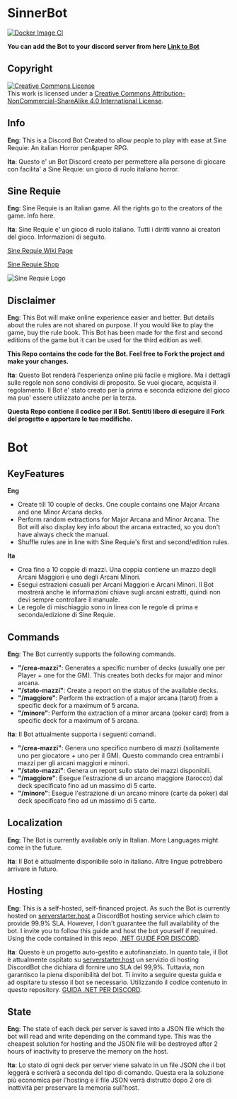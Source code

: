 # SinnerBot

[![Docker Image CI](https://github.com/alessiofilippin/sinner-bot/actions/workflows/dotnet.yml/badge.svg?branch=main)](https://github.com/alessiofilippin/sinner-bot/actions/workflows/dotnet.yml)

**You can add the Bot to your discord server from here [Link to Bot](https://discordbotlist.com/bots/sinnerbot)**

## Copyright

<a rel="license" href="http://creativecommons.org/licenses/by-nc-sa/4.0/"><img alt="Creative Commons License" style="border-width:0" src="https://i.creativecommons.org/l/by-nc-sa/4.0/88x31.png" /></a><br />This work is licensed under a <a rel="license" href="http://creativecommons.org/licenses/by-nc-sa/4.0/">Creative Commons Attribution-NonCommercial-ShareAlike 4.0 International License</a>.

## Info

**Eng**: This is a Discord Bot Created to allow people to play with ease at Sine Requie: An italian Horror pen&paper RPG.

**Ita**: Questo e' un Bot Discord creato per permettere alla persone di giocare con facilita' a Sine Requie: un gioco di ruolo italiano horror.

## Sine Requie

**Eng**: Sine Requie is an Italian game. All the rights go to the creators of the game. Info here.

**Ita**: Sine Requie e' un gioco di ruolo italiano. Tutti i diritti vanno ai creatori del gioco. Informazioni di seguito.

[Sine Requie Wiki Page](https://it.wikipedia.org/wiki/Sine_Requie)

[Sine Requie Shop](https://www.serpentarium.net/shop)

<img alt="Sine Requie Logo" style="border-width:0" src="https://static.wixstatic.com/media/5738c7_58db52d69ba642b5b607e3daa9951da2~mv2.jpg/v1/fill/w_740,h_330,al_c,q_80,usm_0.66_1.00_0.01,enc_auto/5738c7_58db52d69ba642b5b607e3daa9951da2~mv2.jpg" />

## Disclaimer

**Eng**: This Bot will make online experience easier and better. But details about the rules are not shared on purpose. If you would like to play the game, buy the rule book. This Bot has been made for the first and second editions of the game but it can be used for the third edition as well.

**This Repo contains the code for the Bot. Feel free to Fork the project and make your changes.**

**Ita**: Questo Bot renderà l'esperienza online più facile e migliore. Ma i dettagli sulle regole non sono condivisi di proposito. Se vuoi giocare, acquista il regolamento. Il Bot e' stato creato per la prima e seconda edizione del gioco ma puo' essere utilizzato anche per la terza.


**Questa Repo contiene il codice per il Bot. Sentiti libero di eseguire il Fork del progetto e apportare le tue modifiche.**

# Bot

## KeyFeatures

**Eng**
- Create till 10 couple of decks. One couple contains one Major Arcana and one Minor Arcana decks.
- Perform random extractions for Major Arcana and Minor Arcana. The Bot will also display key info about the arcana extracted, so you don't have always check the manual.
- Shuffle rules are in line with Sine Requie's first and second/edition rules.

**Ita**
- Crea fino a 10 coppie di mazzi. Una coppia contiene un mazzo degli Arcani Maggiori e uno degli Arcani Minori.
- Esegui estrazioni casuali per Arcani Maggiori e Arcani Minori. Il Bot mostrerà anche le informazioni chiave sugli arcani estratti, quindi non devi sempre controllare il manuale.
- Le regole di mischiaggio sono in linea con le regole di prima e seconda/edizione di Sine Requie.

## Commands

**Eng**: The Bot currently supports the following commands.


- **"/crea-mazzi"**:  Generates a specific number of decks (usually one per Player + one for the GM). This creates both decks for major and minor arcana.
- **"/stato-mazzi"**: Create a report on the status of the available decks.
- **"/maggiore"**:  Perform the extraction of a major arcana (tarot) from a specific deck for a maximum of 5 arcana.
- **"/minore"**:  Perform the extraction of a minor arcana (poker card) from a specific deck for a maximum of 5 arcana.


**Ita**: Il Bot attualmente supporta i seguenti comandi.


- **"/crea-mazzi"**:  Genera uno specifico numbero di mazzi (solitamente uno per giocatore + uno per il GM). Questo commando crea entrambi i mazzi per gli arcani maggiori e minori.
- **"/stato-mazzi"**: Genera un report sullo stato dei mazzi disponibili.
- **"/maggiore"**:  Esegue l'estrazione di un arcano maggiore (tarocco) dal deck specificato fino ad un massimo di 5 carte.
- **"/minore"**: Esegue l'estrazione di un arcano minore (carte da poker) dal deck specificato fino ad un massimo di 5 carte.

## Localization

**Eng**: The Bot is currently available only in Italian. More Languages might come in the future.

**Ita**: Il Bot è attualmente disponibile solo in italiano. Altre lingue potrebbero arrivare in futuro.

## Hosting

**Eng**: This is a self-hosted, self-financed project. As such the Bot is currently hosted on [serverstarter.host](https://serverstarter.host/clients/) a DiscordBot hosting service which claim to provide 99.9% SLA. However, I don't guarantee the full availability of the bot. I invite you to follow this guide and host the bot yourself if required. Using the code contained in this repo. [.NET GUIDE FOR DISCORD](https://discordnet.dev/guides/getting_started/first-bot.html).

**Ita**: Questo è un progetto auto-gestito e autofinanziato. In quanto tale, il Bot è attualmente ospitato su [serverstarter.host](https://serverstarter.host/clients/) un servizio di hosting DiscordBot che dichiara di fornire uno SLA del 99,9%. Tuttavia, non garantisco la piena disponibilità del bot. Ti invito a seguire questa guida e ad ospitare tu stesso il bot se necessario. Utilizzando il codice contenuto in questo repository. [GUIDA .NET PER DISCORD](https://discordnet.dev/guides/getting_started/first-bot.html).

## State

**Eng**: The state of each deck per server is saved into a JSON file which the bot will read and write depending on the command type. This was the cheapest solution for hosting and the JSON file will be destroyed after 2 hours of inactivity to preserve the memory on the host.

**Ita**: Lo stato di ogni deck per server viene salvato in un file JSON che il bot leggerà e scriverà a seconda del tipo di comando. Questa era la soluzione più economica per l'hosting e il file JSON verrà distrutto dopo 2 ore di inattività per preservare la memoria sull'host.

